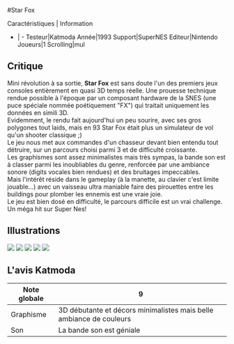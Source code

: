 #Star Fox

Caractéristiques | Information
- | -
Testeur|Katmoda
Année|1993
Support|SuperNES
Editeur|Nintendo
Joueurs|1
Scrolling|mul

## Critique
Mini révolution à sa sortie, <b>Star Fox</b> est sans doute l'un des premiers jeux consoles entièrement en quasi 3D temps réelle. Une prouesse technique rendue possible à l'époque par un composant hardware de la SNES (une puce spéciale nommée poétiquement "FX") qui traitait uniquement les données en simili 3D.<br/>Evidemment, le rendu fait aujourd'hui un peu sourire, avec ses gros polygones tout laids, mais en 93 Star Fox était plus un simulateur de vol qu'un shooter classique ;)<br/>Le jeu nous met aux commandes d'un chasseur devant bien entendu tout détruire, sur un parcours choisi parmi 3 et de difficulté croissante.<br/>Les graphismes sont assez minimalistes mais très sympas, la bande son est à classer parmi les inoubliables du genre, renforcée par une ambiance sonore (digits vocales bien rendues) et des bruitages impeccables.<br/>Mais l'intérêt réside dans le gameplay (à la manette, au clavier c'est limite jouable...) avec un vaisseau ultra maniable faire des pirouettes entre les buildings pour plomber les ennemis est une vraie joie.<br/>Le jeu est bien dosé en difficulté, le parcours difficile est un vrai challenge. Un méga hit sur Super Nes!

## Illustrations
![](http://www.shmup.com/images/thumbs/SNESsfox.jpg)
![](http://www.shmup.com/images/thumbs/SNESsfox-2.jpg)
![](http://www.shmup.com/images/thumbs/)
![](http://www.shmup.com/images/thumbs/)
![](http://www.shmup.com/images/thumbs/)

## L'avis Katmoda
Note globale|9
-|-
Graphisme|3D débutante et décors minimalistes mais belle ambiance de couleurs
Son|La bande son est géniale
